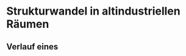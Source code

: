 # Strukturwandel in altindustriellen Räumen

## Verlauf eines 
<!--stackedit_data:
eyJoaXN0b3J5IjpbLTU3MTM4OTIxMiwtMTY5NDY2OTQ4N119
-->
